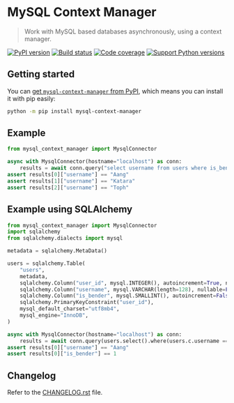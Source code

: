 # MySQL Context Manager

 > Work with MySQL based databases asynchronously, using a context manager.

[![PyPI version][pypi-image]][pypi-url]
[![Build status][build-image]][build-url]
[![Code coverage][coverage-image]][coverage-url]
[![Support Python versions][versions-image]][versions-url]

## Getting started

You can [get `mysql-context-manager` from PyPI](https://pypi.org/project/mysql-context-manager/),
which means you can install it with pip easily:

```bash
python -m pip install mysql-context-manager
```

## Example

```py
from mysql_context_manager import MysqlConnector

async with MysqlConnector(hostname="localhost") as conn:
    results = await conn.query("select username from users where is_bender = 1 order by username asc;")
assert results[0]["username"] == "Aang"
assert results[1]["username"] == "Katara"
assert results[2]["username"] == "Toph"
```

## Example using SQLAlchemy

```py
from mysql_context_manager import MysqlConnector
import sqlalchemy
from sqlalchemy.dialects import mysql

metadata = sqlalchemy.MetaData()

users = sqlalchemy.Table(
    "users",
    metadata,
    sqlalchemy.Column("user_id", mysql.INTEGER(), autoincrement=True, nullable=False),
    sqlalchemy.Column("username", mysql.VARCHAR(length=128), nullable=False),
    sqlalchemy.Column("is_bender", mysql.SMALLINT(), autoincrement=False, nullable=True),
    sqlalchemy.PrimaryKeyConstraint("user_id"),
    mysql_default_charset="utf8mb4",
    mysql_engine="InnoDB",
)

async with MysqlConnector(hostname="localhost") as conn:
    results = await conn.query(users.select().where(users.c.username == "Aang"))
assert results[0]["username"] == "Aang"
assert results[0]["is_bender"] == 1
```

## Changelog

Refer to the [CHANGELOG.rst](CHANGELOG.rst) file.

<!-- Badges -->

[pypi-image]: https://img.shields.io/pypi/v/mysql-context-manager
[pypi-url]: https://pypi.org/project/mysql-context-manager/
[build-image]: https://github.com/idokendo/mysql-context-manager/actions/workflows/build.yaml/badge.svg
[build-url]: https://github.com/idokendo/mysql-context-manager/actions/workflows/build.yaml
[coverage-image]: https://codecov.io/ghidokendo/mysql-context-manager/branch/main/graph/badge.svg
[coverage-url]: https://codecov.io/gh/idokendo/mysql-context-manager
[versions-image]: https://img.shields.io/pypi/pyversions/mysql-context-manager
[versions-url]: https://pypi.org/project/mysql-context-manager/
